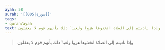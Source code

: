 ```yaml
---
ayah: 58
surah: '[[005|سورة]]'
tags:
- quran/ayah
text: وإذا ناديتم إلى الصلاة اتخذوها هزوا ولعبا ۚ ذلك بأنهم قوم لا يعقلون
---
```

> وإذا ناديتم إلى الصلاة اتخذوها هزوا ولعبا ۚ ذلك بأنهم قوم لا يعقلون
